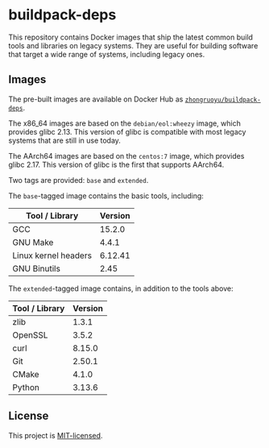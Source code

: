 # buildpack-deps

This repository contains Docker images that ship the latest common build tools
and libraries on legacy systems.
They are useful for building software that target a wide range of systems,
including legacy ones.

## Images

The pre-built images are available on Docker Hub as
[`zhongruoyu/buildpack-deps`](https://hub.docker.com/r/zhongruoyu/buildpack-deps).

The x86_64 images are based on the `debian/eol:wheezy` image, which provides
glibc 2.13.
This version of glibc is compatible with most legacy systems that are still in
use today.

The AArch64 images are based on the `centos:7` image, which provides glibc 2.17.
This version of glibc is the first that supports AArch64.

Two tags are provided: `base` and `extended`.

The `base`-tagged image contains the basic tools, including:

| Tool / Library       | Version |
| -------------------- | ------- |
| GCC                  | 15.2.0  |
| GNU Make             | 4.4.1   |
| Linux kernel headers | 6.12.41 |
| GNU Binutils         | 2.45    |

The `extended`-tagged image contains, in addition to the tools above:

| Tool / Library | Version |
| -------------- | ------- |
| zlib           | 1.3.1   |
| OpenSSL        | 3.5.2   |
| curl           | 8.15.0  |
| Git            | 2.50.1  |
| CMake          | 4.1.0   |
| Python         | 3.13.6  |

## License

This project is [MIT-licensed](LICENSE).
